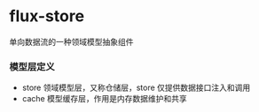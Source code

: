 flux-store
==========

单向数据流的一种领域模型抽象组件

### 模型层定义

- store 领域模型层，又称仓储层，store 仅提供数据接口注入和调用
- cache 模型缓存层，作用是内存数据维护和共享